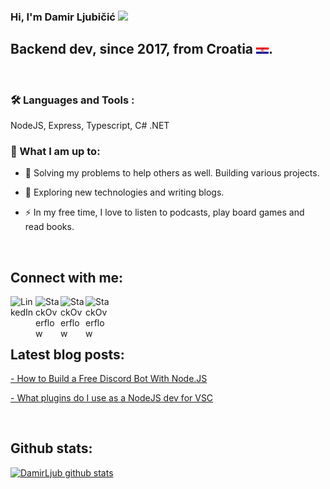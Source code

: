 ### Hi, I'm Damir Ljubičić <img src="https://media.giphy.com/media/hvRJCLFzcasrR4ia7z/giphy.gif" width="25px">


## Backend dev, since 2017, from Croatia <img src="https://raw.githubusercontent.com/hampusborgos/country-flags/ba2cf4101bf029d2ada26da2f95121de74581a4d/svg/hr.svg" title="Croatia" alt="Croatia" width="20"/>. 
<br />

### :hammer_and_wrench: Languages and Tools :

NodeJS, Express, Typescript, C# .NET
<br />

### 📎 What I am up to:
- :telescope: Solving my problems to help others as well. Building various projects.

- :seedling: Exploring new technologies and writing blogs.

- :zap: In my free time, I love to listen to podcasts, play board games and read books.
<br />

## Connect with me:

[<img align="left" alt="LinkedIn" width="40px" src="https://github.com/gauravghongde/social-icons/blob/master/SVG/Color/LinkedIN.svg" />][linkedin]
[<img align="left" alt="StackOverflow" width="40px" src="https://github.com/gauravghongde/social-icons/blob/master/SVG/Color/Stackoverflow.svg" />][soverflow]
[<img align="left" alt="StackOverflow" width="40px" src="https://github.com/gauravghongde/social-icons/blob/master/SVG/Color/Twitter.svg" />][twitter]
[<img align="left" alt="StackOverflow" width="40px" src="https://github.com/gauravghongde/social-icons/blob/master/SVG/Color/Discord.svg" />][discord]
<br />
<br />
<br />
<!-- Optional if you have blogs -->
## Latest blog posts:
<!-- BLOG-POST-LIST:START -->
<a href="https://www.cobeisfresh.com/blog/how-to-build-a-free-discord-bot-with-node-js">- How to Build a Free Discord Bot With Node.JS</a>

<a href="https://dev.to/damirljub/what-plugins-do-i-use-as-a-nodejs-developer-for-vsc-1bof">- What plugins do I use as a NodeJS dev for VSC</a>
<!-- BLOG-POST-LIST:END -->
<!-- This section you create this variables that are used above -->
[linkedin]: https://linkedin.com/in/damirljub
[soverflow]: https://meta.stackoverflow.com/users/9450101/damirljub
[twitter]: https://twitter.com/damirljub
[discord]: https://discordapp.com/users/174166402482176000

<br />

## Github stats:
[![DamirLjub github stats](https://github-readme-stats.vercel.app/api?username=damirljub&count_private=true&include_all_commits=true&theme=radical)](https://github.com/damirljub)
